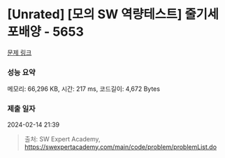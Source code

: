 # [Unrated] [모의 SW 역량테스트] 줄기세포배양 - 5653 

[문제 링크](https://swexpertacademy.com/main/code/problem/problemDetail.do?contestProbId=AWXRJ8EKe48DFAUo) 

### 성능 요약

메모리: 66,296 KB, 시간: 217 ms, 코드길이: 4,672 Bytes

### 제출 일자

2024-02-14 21:39



> 출처: SW Expert Academy, https://swexpertacademy.com/main/code/problem/problemList.do